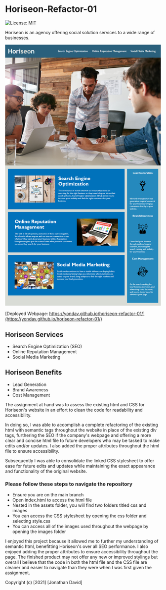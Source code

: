 # Horiseon-Refactor-01

[![License: MIT](https://img.shields.io/badge/License-MIT-yellow.svg)](https://opensource.org/licenses/MIT)

Horiseon is an agency offering social solution services to a wide range of businesses.

![code refactor demo](./assets/01-html-css-git-homework-demo.png)

[Deployed Webpage: https://yondav.github.io/horiseon-refactor-01/](https://yondav.github.io/horiseon-refactor-01/)

## Horiseon Services
- Search Engine Optimization (SEO)
- Online Reputation Management
- Social Media Marketing

## Horiseon Benefits
- Lead Generation
- Brand Awareness
- Cost Management

The assignment at hand was to assess the existing html and CSS for Horiseon's website in an effort to clean the code for readability and accessibility.

In doing so, I was able to accomplish a complete refactoring of the existing html with semantic tags throughout the website in place of the existing div tags, furthering the SEO if the company's webpage and offering a more clear and concise html file to future developers who may be tasked to make edits and/or updates. I also added the proper attributes throughout the html file to ensure accessibility.

Subsequently I was able to consolidate the linked CSS stylesheet to offer ease for future edits and updates while maintaining the exact appearance and functionality of the original website.

### Please follow these steps to navigate the repository
- Ensure you are on the main branch
- Open index.html to access the html file
- Nested in the assets folder, you will find two folders titled css and images
- You can access the CSS stylesheet by opening the css folder and selecting style.css
- You can access all of the images used throughout the webpage by opening the images folder

I enjoyed this project because it allowed me to further my understanding of semantic html, benefitting Horiseon's over all SEO performance. I also enjoyed adding the proper attributes to ensure accessibility throughout the page. The finished product may not offer any new or improved stylings but overall I believe that the code in both the html file and the CSS file are cleaner and easier to navigate than they were when I was first given the assignment.


Copyright (c) [2021] [Jonathan David]
